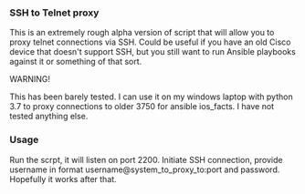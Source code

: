 ### SSH to Telnet proxy
This is an extremely rough alpha version of script that will allow you to proxy telnet connections via SSH. Could be useful if you have an old Cisco device that doesn't support SSH, but you still want to run Ansible playbooks against it or something of that sort.

WARNING!

This has been barely tested. I can use it on my windows laptop with python 3.7 to proxy connections to older 3750 for ansible ios_facts. I have not tested anything else.

### Usage

Run the scrpt, it will listen on port 2200. Initiate SSH connection, provide username in format username@system_to_proxy_to:port and password. Hopefully it works after that.